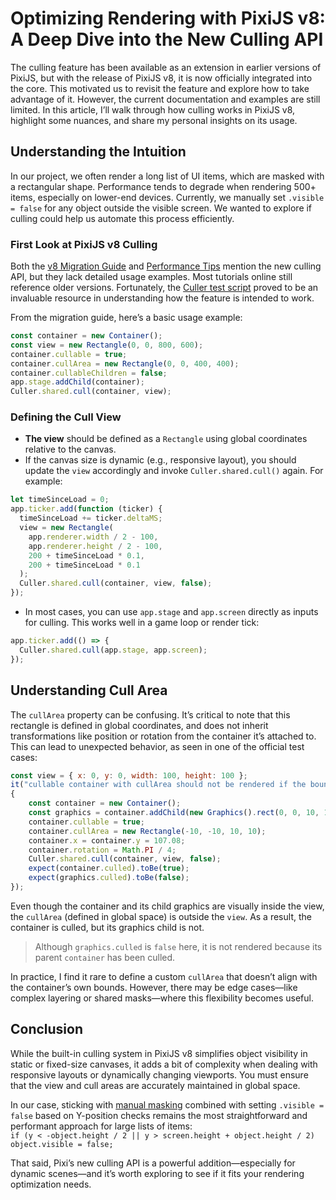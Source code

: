 # Optimizing Rendering with PixiJS v8: A Deep Dive into the New Culling API

The culling feature has been available as an extension in earlier versions of PixiJS, but with the release of PixiJS v8, it is now officially integrated into the core. This motivated us to revisit the feature and explore how to take advantage of it. However, the current documentation and examples are still limited. In this article, I’ll walk through how culling works in PixiJS v8, highlight some nuances, and share my personal insights on its usage.

## Understanding the Intuition

In our project, we often render a long list of UI items, which are masked with a rectangular shape. Performance tends to degrade when rendering 500+ items, especially on lower-end devices. Currently, we manually set `.visible = false` for any object outside the visible screen. We wanted to explore if culling could help us automate this process efficiently.

### First Look at PixiJS v8 Culling

Both the [v8 Migration Guide](https://pixijs.com/8.x/guides/migrations/v8) and [Performance Tips](https://pixijs.com/8.x/guides/concepts/performance-tips) mention the new culling API, but they lack detailed usage examples. Most tutorials online still reference older versions. Fortunately, the [Culler test script](https://github.com/pixijs/pixijs/blob/dev/tests/culling/Culler.test.ts) proved to be an invaluable resource in understanding how the feature is intended to work.

From the migration guide, here’s a basic usage example:

```javascript
const container = new Container();
const view = new Rectangle(0, 0, 800, 600);
container.cullable = true;
container.cullArea = new Rectangle(0, 0, 400, 400);
container.cullableChildren = false;
app.stage.addChild(container);
Culler.shared.cull(container, view);
```

### Defining the Cull View

*   **The view** should be defined as a `Rectangle` using global coordinates relative to the canvas.
*   If the canvas size is dynamic (e.g., responsive layout), you should update the `view` accordingly and invoke `Culler.shared.cull()` again. For example:

```javascript
let timeSinceLoad = 0;
app.ticker.add(function (ticker) {
  timeSinceLoad += ticker.deltaMS;
  view = new Rectangle(
    app.renderer.width / 2 - 100,
    app.renderer.height / 2 - 100,
    200 + timeSinceLoad * 0.1,
    200 + timeSinceLoad * 0.1
  );
  Culler.shared.cull(container, view, false);
});
```

*   In most cases, you can use `app.stage` and `app.screen` directly as inputs for culling. This works well in a game loop or render tick:

```javascript
app.ticker.add(() => {
  Culler.shared.cull(app.stage, app.screen);
});
```

## Understanding Cull Area

The `cullArea` property can be confusing. It’s critical to note that this rectangle is defined in global coordinates, and does not inherit transformations like position or rotation from the container it’s attached to. This can lead to unexpected behavior, as seen in one of the official test cases:

```javascript
const view = { x: 0, y: 0, width: 100, height: 100 };
it("cullable container with cullArea should not be rendered if the bounds do not intersect the frame", () =>
{
    const container = new Container();
    const graphics = container.addChild(new Graphics().rect(0, 0, 10, 10).fill());
    container.cullable = true;
    container.cullArea = new Rectangle(-10, -10, 10, 10);
    container.x = container.y = 107.08;
    container.rotation = Math.PI / 4;
    Culler.shared.cull(container, view, false);
    expect(container.culled).toBe(true);
    expect(graphics.culled).toBe(false);
});
```

Even though the container and its child graphics are visually inside the view, the `cullArea` (defined in global space) is outside the `view`. As a result, the container is culled, but its graphics child is not.

> Although `graphics.culled` is `false` here, it is not rendered because its parent `container` has been culled.

In practice, I find it rare to define a custom `cullArea` that doesn’t align with the container’s own bounds. However, there may be edge cases—like complex layering or shared masks—where this flexibility becomes useful.

## Conclusion

While the built-in culling system in PixiJS v8 simplifies object visibility in static or fixed-size canvases, it adds a bit of complexity when dealing with responsive layouts or dynamically changing viewports. You must ensure that the view and cull areas are accurately maintained in global space.

In our case, sticking with [manual masking](https://www.richardfu.net/optimizing-scalable-ui-elements-with-pixi-js-ninesliceplane/) combined with setting `.visible = false` based on Y-position checks remains the most straightforward and performant approach for large lists of items:  
`if (y < -object.height / 2 || y > screen.height + object.height / 2) object.visible = false;`

That said, Pixi’s new culling API is a powerful addition—especially for dynamic scenes—and it’s worth exploring to see if it fits your rendering optimization needs.


